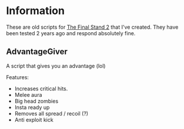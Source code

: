 # Information

These are old scripts for [The Final Stand 2](https://www.roblox.com/games/133815151/) that I've created. They have been tested 2 years ago and respond absolutely fine.


## AdvantageGiver

A script that gives you an advantage (lol)

Features:
* Increases critical hits.
* Melee aura
* Big head zombies
* Insta ready up
* Removes all spread / recoil (?)
* Anti exploit kick
